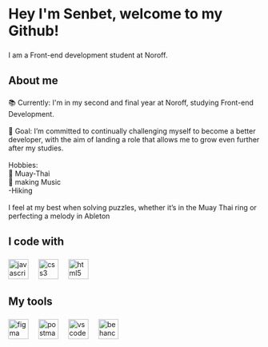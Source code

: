 <h1 align="left">Hey I'm Senbet, welcome to my Github!</h1>

###

<p align="left">I am a Front-end development student at Noroff.</p>

###

<h2 align="left">About me</h2>

###

<p align="left">📚 Currently: I'm in my second and final year at Noroff, studying Front-end Development.<br><br>🎯 Goal: I’m committed to continually challenging myself to become a better developer, with the aim of landing a role that allows me to grow even further after my studies.<br><br>Hobbies:<br>🥊 Muay-Thai <br>🎵 making Music<br>-Hiking<br><br>I feel at my best when solving puzzles, whether it’s in the Muay Thai ring or perfecting a melody in Ableton</p>

###

<h2 align="left">I code with</h2>

###

<div align="left">
  <img src="https://cdn.jsdelivr.net/gh/devicons/devicon/icons/javascript/javascript-original.svg" height="40" alt="javascript logo"  />
  <img width="12" />
  <img src="https://cdn.jsdelivr.net/gh/devicons/devicon/icons/css3/css3-original.svg" height="40" alt="css3 logo"  />
  <img width="12" />
  <img src="https://cdn.jsdelivr.net/gh/devicons/devicon/icons/html5/html5-original.svg" height="40" alt="html5 logo"  />
</div>

###

<h2 align="left">My tools</h2>

###

<div align="left">
  <img src="https://cdn.jsdelivr.net/gh/devicons/devicon/icons/figma/figma-original.svg" height="40" alt="figma logo"  />
  <img width="12" />
  <img src="https://skillicons.dev/icons?i=postman" height="40" alt="postman logo"  />
  <img width="12" />
  <img src="https://cdn.jsdelivr.net/gh/devicons/devicon/icons/vscode/vscode-original.svg" height="40" alt="vscode logo"  />
  <img width="12" />
  <img src="https://cdn.jsdelivr.net/gh/devicons/devicon/icons/behance/behance-original.svg" height="40" alt="behance logo"  />
</div>

###
